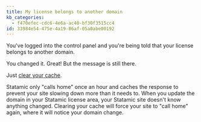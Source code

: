 ```yaml
---
title: My license belongs to another domain
kb_categories:
  - f470efec-cdc6-4e6a-ac40-bf30f3515cc4
id: 33984e54-475e-4a19-86af-05a0abe00192
---
```

You've logged into the control panel and you're being told that your license belongs to another domain.

You changed it. Great! But the message is still there.

Just [clear your cache](/knowledge-base/clear-cache).

Statamic only "calls home" once an hour and caches the response to prevent your site slowing down more than it needs to.
When you update the domain in your Statamic license area, your Statamic site doesn't know anything changed. Clearing
your cache will force your site to "call home" again, where it will notice your domain change.

